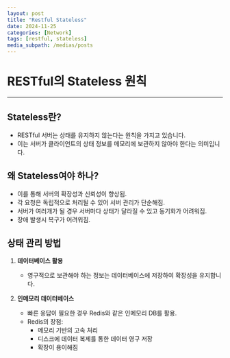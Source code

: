 ```yaml
---
layout: post
title: "Restful Stateless"
date: 2024-11-25
categories: [Network]
tags: [restful, stateless]
media_subpath: /medias/posts
---
```


# RESTful의 Stateless 원칙
----

## Stateless란?
- RESTful 서버는 상태를 유지하지 않는다는 원칙을 가지고 있습니다.
- 이는 서버가 클라이언트의 상태 정보를 메모리에 보관하지 않아야 한다는 의미입니다.

## 왜 Stateless여야 하나?
- 이를 통해 서버의 확장성과 신뢰성이 향상됨.
- 각 요청은 독립적으로 처리될 수 있어 서버 관리가 단순해짐.
- 서버가 여러개가 될 경우 서버마다 상태가 달라질 수 있고 동기화가 어려워짐.
- 장애 발생시 복구가 어려워짐.

## 상태 관리 방법
1. **데이터베이스 활용**
   - 영구적으로 보관해야 하는 정보는 데이터베이스에 저장하여 확장성을 유지합니다.

2. **인메모리 데이터베이스**
   - 빠른 응답이 필요한 경우 Redis와 같은 인메모리 DB를 활용.
   - Redis의 장점:
     * 메모리 기반의 고속 처리
     * 디스크에 데이터 복제를 통한 데이터 영구 저장
     * 확장이 용이해짐
